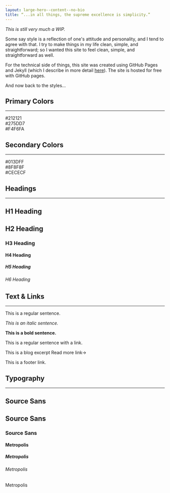 ```yaml
---
layout: large-hero--content--no-bio
title: “...in all things, the supreme excellence is simplicity.”
---
```


<div class="margin-bottom-50">
  <p><em>This is still very much a WIP.</em></p>
  <p>Some say style is a reflection of one's attitude and personality, and I tend to agree with that. I try to make things in my life clean, simple, and straightforward; so I wanted this site to feel clean, simple, and straightforward as well.</p>
  <p>For the technical side of things, this site was created using GitHub Pages and Jekyll (which I describe in more detail <a href="/new-jekyll-site">here</a>). The site is hosted for free with GitHub pages.</p>
  <p>And now back to the styles...</p>
</div>

<div class="margin-bottom-70">
  <h2>Primary Colors</h2>
  <hr class="tofu-horizontal-rule--content-heading">
  <div class="tofu-color-block__holder margin-bottom-50">
    <div class="tofu-color-block darkerGray">#212121</div>
    <div class="tofu-color-block blue">#275DD7</div>
    <div class="tofu-color-block offWhite">#F4F6FA</div>
  </div>
</div>
<div class="margin-bottom-70">
  <h2>Secondary Colors</h2>
  <hr class="tofu-horizontal-rule--content-heading">
  <div class="tofu-color-block__holder">
  <div class="tofu-color-block satBlue">#013DFF</div>
    <div class="tofu-color-block mediumGray">#8F8F8F</div>
    <div class="tofu-color-block lightestGray">#CECECF</div>
  </div>
</div>
<div class="margin-bottom-70">
  <h2>Headings</h2>
  <hr class="tofu-horizontal-rule--content-heading">
  <div class="tofu-hero__title">
    <h2 class="tofu-title--primary">H1 Heading</h2>
  </div>
  <h2>H2 Heading</h2>
  <h3>H3 Heading</h3>
  <h4>H4 Heading</h4>
  <h5>H5 Heading</h5>
  <h6>H6 Heading</h6>
</div>
<div class="margin-bottom-70">
  <h2>Text & Links</h2>
  <hr class="tofu-horizontal-rule--content-heading">
  <p>This is a regular sentence.</p>
  <p><em>This is an italic sentence.</em></p>
  <p><strong>This is a bold sentence.</strong></p>
  <p>This is a regular sentence with <a>a link</a>.</p>
  <p>This is a blog excerpt <a class="read-more">Read more link<span class="tofu-link-arrow right">&rarr;</span></a></p>
  <p>This is a <a class="tofu-footer__socials__item">footer link</a>.</p>
</div>
<div>
  <h2>Typography</h2>
  <hr class="tofu-horizontal-rule--content-heading">
  <div class="tofu-hero__title">
    <h2 class="tofu-title--primary">Source Sans</h2>
  </div>
  <h2>Source Sans</h2>
  <h3>Source Sans</h3>
  <h4>Metropolis</h4>
  <h5>Metropolis</h5>
  <h6>Metropolis</h6>
  <p>Metropolis</p>
</div>
